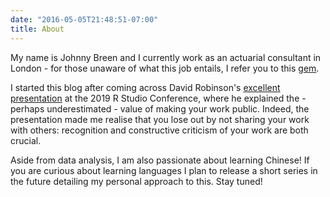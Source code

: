 ```yaml
---
date: "2016-05-05T21:48:51-07:00"
title: About
---
```


My name is Johnny Breen and I currently work as an actuarial consultant in London - for those unaware of what this job entails, I refer you to this [gem](https://www.youtube.com/watch?v=qTsMRsR8ABc&t=22s). 

I started this blog after coming across David Robinson's [excellent presentation](https://resources.rstudio.com/rstudio-conf-2019/the-unreasonable-effectiveness-of-public-work) at the 2019 R Studio Conference, where he explained the - perhaps underestimated - value of making your work public. Indeed, the presentation made me realise that you lose out by not sharing your work with others: recognition and constructive criticism of your work are both crucial.

Aside from data analysis, I am also passionate about learning Chinese! If you are curious about learning languages I plan to release a short series in the future detailing my personal approach to this. Stay tuned!
